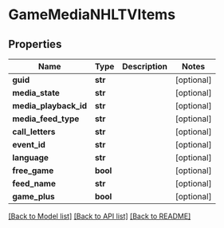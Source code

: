 # GameMediaNHLTVItems

## Properties
Name | Type | Description | Notes
------------ | ------------- | ------------- | -------------
**guid** | **str** |  | [optional] 
**media_state** | **str** |  | [optional] 
**media_playback_id** | **str** |  | [optional] 
**media_feed_type** | **str** |  | [optional] 
**call_letters** | **str** |  | [optional] 
**event_id** | **str** |  | [optional] 
**language** | **str** |  | [optional] 
**free_game** | **bool** |  | [optional] 
**feed_name** | **str** |  | [optional] 
**game_plus** | **bool** |  | [optional] 

[[Back to Model list]](../README.md#documentation-for-models) [[Back to API list]](../README.md#documentation-for-api-endpoints) [[Back to README]](../README.md)

